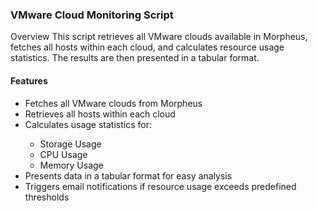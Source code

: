 <h3>VMware Cloud Monitoring Script</h3>
Overview
This script retrieves all VMware clouds available in Morpheus, fetches all hosts within each cloud, and calculates resource usage statistics. The results are then presented in a tabular format.

<h4>Features </h4>
<ul>
<li>Fetches all VMware clouds from Morpheus</li>

<li>Retrieves all hosts within each cloud</li>

<li>Calculates usage statistics for: </li>

<ul>
<li>Storage Usage</li>
<li>CPU Usage</li>
<li>Memory Usage</li>
</ul>

<li>Presents data in a tabular format for easy analysis </li>

<li>Triggers email notifications if resource usage exceeds predefined thresholds</li>
</ul>
